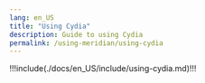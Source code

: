 ```yaml
---
lang: en_US
title: "Using Cydia"
description: Guide to using Cydia
permalink: /using-meridian/using-cydia
---
```


!!!include(./docs/en_US/include/using-cydia.md)!!!